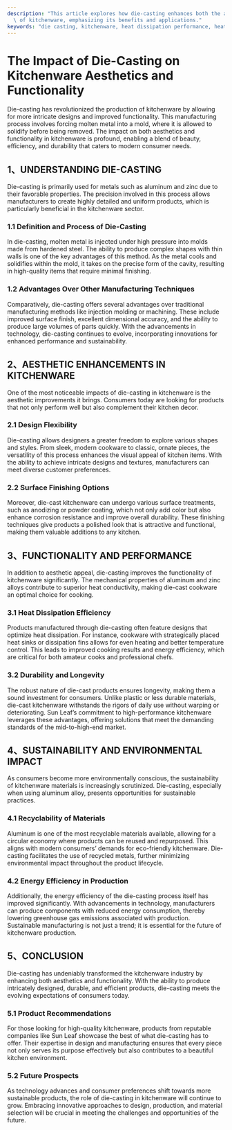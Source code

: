 ```yaml
---
description: "This article explores how die-casting enhances both the aesthetics and functionality\
  \ of kitchenware, emphasizing its benefits and applications."
keywords: "die casting, kitchenware, heat dissipation performance, heat sink"
---
```

# The Impact of Die-Casting on Kitchenware Aesthetics and Functionality

Die-casting has revolutionized the production of kitchenware by allowing for more intricate designs and improved functionality. This manufacturing process involves forcing molten metal into a mold, where it is allowed to solidify before being removed. The impact on both aesthetics and functionality in kitchenware is profound, enabling a blend of beauty, efficiency, and durability that caters to modern consumer needs.

## 1、UNDERSTANDING DIE-CASTING

Die-casting is primarily used for metals such as aluminum and zinc due to their favorable properties. The precision involved in this process allows manufacturers to create highly detailed and uniform products, which is particularly beneficial in the kitchenware sector. 

### 1.1 Definition and Process of Die-Casting

In die-casting, molten metal is injected under high pressure into molds made from hardened steel. The ability to produce complex shapes with thin walls is one of the key advantages of this method. As the metal cools and solidifies within the mold, it takes on the precise form of the cavity, resulting in high-quality items that require minimal finishing.

### 1.2 Advantages Over Other Manufacturing Techniques

Comparatively, die-casting offers several advantages over traditional manufacturing methods like injection molding or machining. These include improved surface finish, excellent dimensional accuracy, and the ability to produce large volumes of parts quickly. With the advancements in technology, die-casting continues to evolve, incorporating innovations for enhanced performance and sustainability.

## 2、AESTHETIC ENHANCEMENTS IN KITCHENWARE

One of the most noticeable impacts of die-casting in kitchenware is the aesthetic improvements it brings. Consumers today are looking for products that not only perform well but also complement their kitchen decor.

### 2.1 Design Flexibility

Die-casting allows designers a greater freedom to explore various shapes and styles. From sleek, modern cookware to classic, ornate pieces, the versatility of this process enhances the visual appeal of kitchen items. With the ability to achieve intricate designs and textures, manufacturers can meet diverse customer preferences.

### 2.2 Surface Finishing Options

Moreover, die-cast kitchenware can undergo various surface treatments, such as anodizing or powder coating, which not only add color but also enhance corrosion resistance and improve overall durability. These finishing techniques give products a polished look that is attractive and functional, making them valuable additions to any kitchen.

## 3、FUNCTIONALITY AND PERFORMANCE

In addition to aesthetic appeal, die-casting improves the functionality of kitchenware significantly. The mechanical properties of aluminum and zinc alloys contribute to superior heat conductivity, making die-cast cookware an optimal choice for cooking.

### 3.1 Heat Dissipation Efficiency

Products manufactured through die-casting often feature designs that optimize heat dissipation. For instance, cookware with strategically placed heat sinks or dissipation fins allows for even heating and better temperature control. This leads to improved cooking results and energy efficiency, which are critical for both amateur cooks and professional chefs.

### 3.2 Durability and Longevity

The robust nature of die-cast products ensures longevity, making them a sound investment for consumers. Unlike plastic or less durable materials, die-cast kitchenware withstands the rigors of daily use without warping or deteriorating. Sun Leaf’s commitment to high-performance kitchenware leverages these advantages, offering solutions that meet the demanding standards of the mid-to-high-end market.

## 4、SUSTAINABILITY AND ENVIRONMENTAL IMPACT

As consumers become more environmentally conscious, the sustainability of kitchenware materials is increasingly scrutinized. Die-casting, especially when using aluminum alloy, presents opportunities for sustainable practices.

### 4.1 Recyclability of Materials

Aluminum is one of the most recyclable materials available, allowing for a circular economy where products can be reused and repurposed. This aligns with modern consumers’ demands for eco-friendly kitchenware. Die-casting facilitates the use of recycled metals, further minimizing environmental impact throughout the product lifecycle.

### 4.2 Energy Efficiency in Production

Additionally, the energy efficiency of the die-casting process itself has improved significantly. With advancements in technology, manufacturers can produce components with reduced energy consumption, thereby lowering greenhouse gas emissions associated with production. Sustainable manufacturing is not just a trend; it is essential for the future of kitchenware production.

## 5、CONCLUSION

Die-casting has undeniably transformed the kitchenware industry by enhancing both aesthetics and functionality. With the ability to produce intricately designed, durable, and efficient products, die-casting meets the evolving expectations of consumers today. 

### 5.1 Product Recommendations

For those looking for high-quality kitchenware, products from reputable companies like Sun Leaf showcase the best of what die-casting has to offer. Their expertise in design and manufacturing ensures that every piece not only serves its purpose effectively but also contributes to a beautiful kitchen environment. 

### 5.2 Future Prospects

As technology advances and consumer preferences shift towards more sustainable products, the role of die-casting in kitchenware will continue to grow. Embracing innovative approaches to design, production, and material selection will be crucial in meeting the challenges and opportunities of the future.
